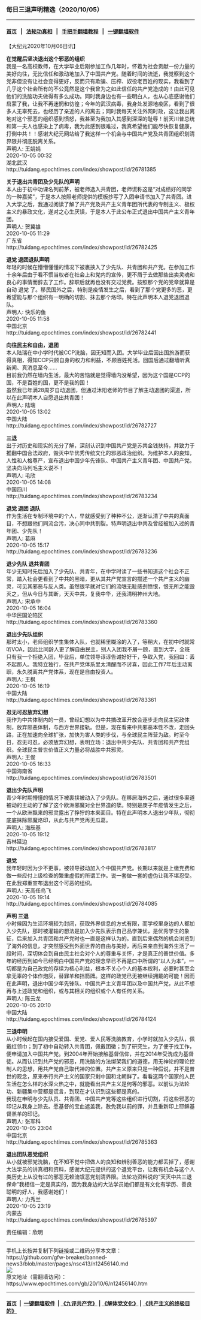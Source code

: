 ### 每日三退声明精选（2020/10/05）
------------------------

#### [首页](https://github.com/gfw-breaker/banned-news3/blob/master/README.md) &nbsp;&nbsp;|&nbsp;&nbsp; [法轮功真相](https://github.com/begood0513/basic/blob/master/README.md)  &nbsp;&nbsp;|&nbsp;&nbsp; [手把手翻墙教程](https://github.com/gfw-breaker/guides/wiki)  &nbsp;&nbsp;|&nbsp;&nbsp; [一键翻墙软件](https://github.com/gfw-breaker/nogfw/blob/master/README.md)  



<div><p>
 【大纪元2020年10月06日讯】
</p>
<p>
 <strong>
  在觉醒后坚决退出这个邪恶的组织
 </strong>
 <br/>
 我是一名高校教师，在大学毕业后刚参加工作几年时，怀着为社会贡献一份力量的美好向往，无比信任和激动地加入了中国共产党。随着时间的流逝，我觉察到这个党非但没有让社会变得更好，反而只有欺骗、压榨、奴役老百姓的现实，我看到了几乎这个社会所有的不公竟然是这个我曾为之如此信任的共产党造成的！由此可见他们的洗脑功夫做得有多么成功。同时我身边也有一些明白人，也从心底感谢他们启蒙了我，让我不再迷惘和彷徨；今年的武汉病毒，我身处发源地疫区，看到了很多人无辜死去，也经历了亲近的人的离去；同时我每天关注外网时政，这让我出离地对这个邪恶的组织感到愤怒，我甚至为我加入其感到深深的耻辱！前天川普总统和第一夫人也感染上了病毒，我为此感到很难过，我真希望他们能尽快恢复健康，打倒中共！！感谢大纪元网站给了我这样一个机会与中国共产党及共青团组织划清界限并彻底脱离关系。
 <br/>
 声明人: 王娟娟
 <br/>
 2020-10-05 00:32
 <br/>
 湖北武汉
 <br/>
 http://tuidang.epochtimes.com/index/showpost/id/26781385
</p>
<p>
 <strong>
  关于退出共青团及少先队的声明
 </strong>
 <br/>
 本人由于初中功课名列前茅，被老师选入共青团，老师谎称这是“对成绩好的同学的一种嘉奖”，于是本人按照老师提供的模板抄写了入团申请书加入了共青团。进入大学之后，我通过阅读了解了共产党及共产主义青年团所代表的专制主义、极权主义的暴政文化，遂对之心生厌误，于是本人于此公布正式退出中国共产主义青年团。
 <br/>
 声明人: 贺冀䧺
 <br/>
 2020-10-05 11:29
 <br/>
 广东省
 <br/>
 http://tuidang.epochtimes.com/index/showpost/id/26782425
</p>
<p>
 <strong>
  <ok href="https://www.epochtimes.com/gb/tag/%E9%80%80%E5%85%9A.html">
   退党
  </ok>
  退团退队声明
 </strong>
 <br/>
 年轻的时候在懵懵懂懂的情况下被裹挟入了少先队、共青团和共产党。在参加工作十余年后由于看不惯当权者在社会上和党内的宣传，更不屑于去做那些出卖灵魂和良心的事情而辞去了工作。辞职后就再也没有交过党费。按照那个党的党章就算是自动
 <ok href="https://www.epochtimes.com/gb/tag/%E9%80%80%E5%85%9A.html">
  退党
 </ok>
 了。移民国外之后，特别是疫情发生之后，看到了那个党更多的恶，更希望能与那个组织有一明确的切割、抹去那个烙印。特在此声明本人退党退团退队。
 <br/>
 声明人: 快乐的鱼
 <br/>
 2020-10-05 11:58
 <br/>
 中国北京
 <br/>
 http://tuidang.epochtimes.com/index/showpost/id/26782441
</p>
<p>
 <strong>
  向往民主和自由，退团
 </strong>
 <br/>
 本人陆瑞在中小学时代被CCP洗脑，因无知而入团。大学毕业后因出国旅游而获得真相，得知CCP只顾自身的权力和利益，不顾百姓死活。回国后通过翻墙听真新闻、真消息至今……
 <br/>
 目前我仍然在墙内生活，最大的苦恼就是觉得墙内没希望，因为这个国是CCP的国，不是百姓的国，更不是我的国！
 <br/>
 虽然我已年满28周岁自动退团，但通过沐阳老师的节目了解主动退团的渠道，所以在此声明本人自愿退出共青团！
 <br/>
 声明人: 陆瑞
 <br/>
 2020-10-05 13:02
 <br/>
 中国大陆
 <br/>
 http://tuidang.epochtimes.com/index/showpost/id/26782727
</p>
<p>
 <strong>
  <ok href="https://www.epochtimes.com/gb/tag/%E4%B8%89%E9%80%80.html">
   三退
  </ok>
 </strong>
 <br/>
 出于对历史和现实的充分了解，深刻认识到中国共产党是苏共金钱扶持，并致力于推翻中国合法政府，毁灭中华优秀传统文化的邪恶政治组织。为维护本人的良知，人性和人格尊严，宣布退出中国少年先锋队、中国共产主义青年团、中国共产党。坚决向马列毛主义说不！
 <br/>
 声明人: 毛欣
 <br/>
 2020-10-05 14:08
 <br/>
 中国四川
 <br/>
 http://tuidang.epochtimes.com/index/showpost/id/26783234
</p>
<p>
 <strong>
  退党 退团 退队
 </strong>
 <br/>
 作为生活在专制环境中的个人，早就感受到了种种不公，逐渐认清了中共的真面目，不想跟他们同流合污，决心同中共割裂。特声明退出中共及曾经被加入过的青年团、少先队！
 <br/>
 声明人: 葛麻
 <br/>
 2020-10-05 15:17
 <br/>
 http://tuidang.epochtimes.com/index/showpost/id/26783236
</p>
<p>
 <strong>
  退少先队 退共青团
 </strong>
 <br/>
 年少无知时先后加入了少先队、共青年，在中学时读了一些书知道这个社会不正常，踏入社会更看到了中共的黑暗，更从其共产党宣言的描述一个共产主义的幽灵，可见其邪恶与反人类。虽然很早就对它们的流氓无耻感刭愤恨，恨无所之能毁灭之，但从今日与其断，天灭中共，复我中华，还我清明神州大地。
 <br/>
 声明人: 宋承中
 <br/>
 2020-10-05 16:04
 <br/>
 中华民国沦陷区
 <br/>
 http://tuidang.epochtimes.com/index/showpost/id/26783360
</p>
<p>
 <strong>
  退出少先队组织
 </strong>
 <br/>
 那时太小，老师组织学生集体入队，也就稀里糊涂的入了，等稍大，在初中时就常听VOA，因此比同龄人更了解自由民主，别人入团我不屑一顾，直到大学，全班只有我一个拒绝入团，毕业后，单位领导谆谆告诫好好干，争取入党，我回曰：丢不起那人。我特立独行，在共产党体系里太清醒而不讨喜，因此工作7年后主动离职，永久脱离共产党体系，现在是自由投资人。
 <br/>
 声明人: 王枫
 <br/>
 2020-10-05 16:19
 <br/>
 中国大陆
 <br/>
 http://tuidang.epochtimes.com/index/showpost/id/26783361
</p>
<p>
 <strong>
  忍无可忍放弃幻想
 </strong>
 <br/>
 我作为中共体制内的一员，曾经幻想以为中共搞改革开放会逐步走向民主宪政体制，放弃邪恶体制，与西方世界接轨。但是，现在看来中共邪恶本性不改，走回头路，正在加速向全球扩张，加快为害人类的步伐，与全球民主阵营为敌。时至今日，忍无可忍，必须放弃幻想，表明立场：退出中共少先队、共青团和共产党组织。全球民主普世价值正义力量必将战胜中共邪灵。
 <br/>
 声明人: 王俊
 <br/>
 2020-10-05 16:33
 <br/>
 中国海南省
 <br/>
 http://tuidang.epochtimes.com/index/showpost/id/26783501
</p>
<p>
 <strong>
  退出少先队声明
 </strong>
 <br/>
 青少年时期懵懂的情况下被裹挟被动入了少先队。在移居海外之后，通过很多渠道被动的主动的了解了这个欧洲邪魔对全世界造的孽。特别是庚子年疫情发生之后，一个从欧洲飘来的邪灵露出了狰狞的本来面目。特在此声明本人退出少年队，彻彻底底抹除邪魔烙印，从此与共产党再无瓜葛。
 <br/>
 声明人: 海辰基
 <br/>
 2020-10-05 19:12
 <br/>
 吉林延边
 <br/>
 http://tuidang.epochtimes.com/index/showpost/id/26783817
</p>
<p>
 <strong>
  退党
 </strong>
 <br/>
 我年轻时因为少不更事，被领导鼓动加入个中国共产党。长期以来就是上缴党费和做一些应付上级检查的繁重虚假的所谓工作。说一套做一套的虚伪让我不堪忍受。在此我郑重宣布退出这个可恶的组织。
 <br/>
 声明人: 天高任鸟飞
 <br/>
 2020-10-05 19:14
 <br/>
 http://tuidang.epochtimes.com/index/showpost/id/26784085
</p>
<p>
 <strong>
  声明
  <ok href="https://www.epochtimes.com/gb/tag/%E4%B8%89%E9%80%80.html">
   三退
  </ok>
 </strong>
 <br/>
 小时候因为生活环境较为封闭，获取外界信息的方式有限，而学校里身边的人都加入少先队，那时被灌输的想法是加入少先队表示自己品学兼优，是优秀学生的象征，后来加入共青团和共产党时也一直是这样认为的。直到后来偶然的机会浏览到了海外的信息，才突然感受到外面世界的自由与美好，再后来亲自到海外生活了一段时间，深切体会到自由民主社会对个人的尊重与关怀，才是真正的普世价值。多年的经历到如今已经明白中国共产党的理念早已不再是口中所谓的“以人为本”，一切都是为自己政党的存续为核心利益，根本不关心个人的基本权利，必要时甚至会拿无辜的个体作炮灰，替罪羊和挡箭牌。这样的政党已无被继续拥戴的可能！因而在此声明，退出中国少年先锋队、中国共产主义青年团以及中国共产党，从此不想再与上述政党和组织，或与其相关的组织或个人有任何关系。
 <br/>
 声明人: 陈云龙
 <br/>
 2020-10-05 20:10
 <br/>
 中国大陆
 <br/>
 http://tuidang.epochtimes.com/index/showpost/id/26784124
</p>
<p>
 <strong>
  三退申明
 </strong>
 <br/>
 从小时候起在国内接受爱国、爱党、爱人民等洗脑教育，小学时就加入少先队，佩戴红领巾；到了初中自动转入共青团，佩戴团徽；到了研究生，为了便于找工作，便申请加入中国共产党。到2004年开始接触基督信仰，并在2014年受洗成为基督徒。从而认识到共产党的邪恶，用洗脑的方法绑架我们的道德，用无神论的理论控制人的思想，用共产党自己取代神的位置。共产主义原来只是一种假说，并不是普世的观念，原来奉行共产主义的国家只剩中国和北朝鲜了。看看这两个国家的人民生活在怎么样的水深火热之中，就能看出共产主义是何等的邪恶。以前认为法轮功、新疆集中营都是谎言，到现在才认识到这些都是真的。
 <br/>
 我现在申明与少先队员、共青团、中国共产党等这些组织进行切割，将这些邪恶的印记从我身上除去。愿基督的宝血遮盖我，赦免我以前的罪，并且重新印上耶稣基督羔羊的印记。
 <br/>
 声明人: 张军科
 <br/>
 2020-10-05 23:04
 <br/>
 中国北京
 <br/>
 http://tuidang.epochtimes.com/index/showpost/id/26785363
</p>
<p>
 <strong>
  退出团队恶党组织
 </strong>
 <br/>
 从小就被邪党洗脑，在不知不觉中把做人的良知和辨别善恶的能力都丢掉了，感谢大法学员的讲真相和资料，感谢大纪元提供的这个退党平台，让我有机会与这个人类历史上从没有过的邪恶无赖流氓恶党划清界限。法轮功资料说的“天灭中共三退保命”我相信一定是真实的，因为我身边的大法学员她们都是有文化有学历、善良聪明的好人，我感谢她们！
 <br/>
 声明人: 力秀兰
 <br/>
 2020-10-05 23:19
 <br/>
 内蒙古
 <br/>
 http://tuidang.epochtimes.com/index/showpost/id/26785397
</p>
<p>
 责任编辑：欣明
</p>
</div>
<hr/>
手机上长按并复制下列链接或二维码分享本文章：<br/>
https://github.com/gfw-breaker/banned-news3/blob/master/pages/nsc413/n12456140.md <br/>
<a href='https://github.com/gfw-breaker/banned-news3/blob/master/pages/nsc413/n12456140.md'><img src='https://github.com/gfw-breaker/banned-news3/blob/master/pages/nsc413/n12456140.md.png'/></a> <br/>
原文地址（需翻墙访问）：https://www.epochtimes.com/gb/20/10/6/n12456140.htm


------------------------
#### [首页](https://github.com/gfw-breaker/banned-news3/blob/master/README.md) &nbsp;|&nbsp; [一键翻墙软件](https://github.com/gfw-breaker/nogfw/blob/master/README.md) &nbsp;| [《九评共产党》](https://github.com/gfw-breaker/9ping.md/blob/master/README.md#九评之一评共产党是什么) | [《解体党文化》](https://github.com/gfw-breaker/jtdwh.md/blob/master/README.md) | [《共产主义的终极目的》](https://github.com/gfw-breaker/gczydzjmd.md/blob/master/README.md)


<img src='http://gfw-breaker.win/banned-news3/pages/nsc413/n12456140.md' width='0px' height='0px'/>